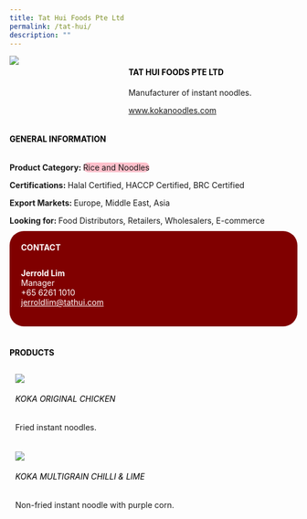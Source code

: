 ```yaml
--- 
title: Tat Hui Foods Pte Ltd 
permalink: /tat-hui/ 
description: ""
---
```


<div class="flex-paragraph"> 
<div class="flex-container" style="display: flex; flex-wrap: wrap;"> 
<div class="card sgds" style="flex: 1 1 40%; display: block;"> 
<img src="https://drive.google.com/u/0/uc?id=1L5FaSsjFZKTUv4wZ4tNkwC_Ob9Q8kX6Z&export=download"> 
</div> 
<div class="card-sgds" style="flex: 1 1 58%; display: block; margin-left: 3px"> 
<h4 style="text-transform: uppercase; color: black;">
<b>Tat Hui Foods Pte Ltd
</b>
</h4> 
<p>Manufacturer of instant noodles.
</p> 
<p>
<a href="https://www.kokanoodles.com" target="_blank">www.kokanoodles.com
</a>
</p> 
</div> 
</div> 
</div> 
<h4 style="text-transform: uppercase; color: black;"> 
<b>General Information
</b> 
</h4> 
<div class="flex-container" style="display: flex; flex-wrap: wrap;"> 
<div class="card sgds" style="flex: 1 1 65%; display: block; align-self: stretch"> 
<div class="flex-paragraph"> 
<p> 
<b>Product Category: 
</b> 
<span style=" background-color: pink; border-radius: 10px;">Rice and Noodles
</span> 
</p> 
<p> 
<b>Certifications: 
</b>Halal Certified, HACCP Certified, BRC Certified 
</p> 
<p> 
<b>Export Markets: 
</b>Europe, Middle East, Asia 
</p> 
<p style="margin-bottom: 10px;"> 
<b>Looking for: 
</b>Food Distributors, Retailers, Wholesalers, E-commerce 
</p> 
</div> 
</div> 
<div class="card sgds" style="flex: 1 1 35%; padding: 10px; display: block; background-color: maroon; border-radius: 25px; align-self: center;"> 
<h4 style="color: white; margin-top: 10px; margin-left: 10px;">CONTACT
</h4> 
<div class="flex-paragraph"> 
<p style="padding: 10px; color: white;"> 
<b>Jerrold Lim
</b> 
<br>Manager
<br>+65 6261 1010
<br> 
<a href="mailto:jerroldlim@tathui.com" style="color: white;">jerroldlim@tathui.com
</a> 
</p> 
</div> 
</div> 
</div> 
<br> 
<h4 style="text-transform: uppercase; color: black;"> 
<b>Products
</b> 
</h4> 
<div style="display: flex; flex-wrap: wrap;"> 
<div class="card sgds" style="flex: 1 1 47%; margin: 10px; display: block;"> 
<div class="flex-image" style="display: block;"> 
<img src="https://drive.google.com/u/0/uc?id=1EbgCh7AOJc4KtarbB2O58HerpvK_NrBF&export=download"> 
</div> 
<div class="flex-paragraph"> 
<h6 style="text-transform: uppercase; color: black;">Koka Original Chicken
</h6> 
<p>Fried instant noodles.
</p> 
</div> 
</div> 
<div class="card sgds" style="flex: 1 1 47%; margin: 10px; display: block;"> 
<div class="flex-image" style="display: block;"> 
<img src="https://drive.google.com/u/0/uc?id=10uJH5XFc2D1D5CcJ5xbf1BhChDqVOF-w&export=download"> 
</div> 
<div class="flex-paragraph"> 
<h6 style="text-transform: uppercase; color: black;">Koka Multigrain Chilli & Lime
</h6> 
<p>Non-fried instant noodle with purple corn.
</p> 
</div> 
</div> 
</div>